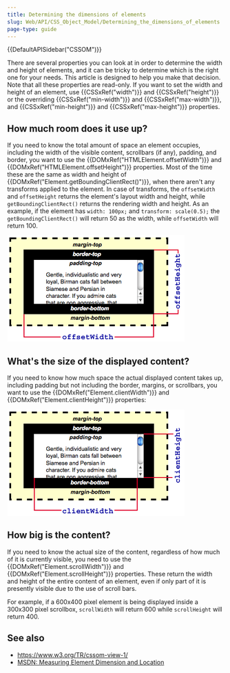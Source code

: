 ```yaml
---
title: Determining the dimensions of elements
slug: Web/API/CSS_Object_Model/Determining_the_dimensions_of_elements
page-type: guide
---
```


{{DefaultAPISidebar("CSSOM")}}

There are several properties you can look at in order to determine the width and height of elements, and it can be tricky to determine which is the right one for your needs. This article is designed to help you make that decision. Note that all these properties are read-only. If you want to set the width and height of an element, use {{CSSxRef("width")}} and {{CSSxRef("height")}} or the overriding {{CSSxRef("min-width")}} and {{CSSxRef("max-width")}}, and {{CSSxRef("min-height")}} and {{CSSxRef("max-height")}} properties.

## How much room does it use up?

If you need to know the total amount of space an element occupies, including the width of the visible content, scrollbars (if any), padding, and border, you want to use the {{DOMxRef("HTMLElement.offsetWidth")}} and {{DOMxRef("HTMLElement.offsetHeight")}} properties. Most of the time these are the same as width and height of {{DOMxRef("Element.getBoundingClientRect()")}}, when there aren't any transforms applied to the element. In case of transforms, the `offsetWidth` and `offsetHeight` returns the element's layout width and height, while `getBoundingClientRect()` returns the rendering width and height. As an example, if the element has `width: 100px;` and `transform: scale(0.5);` the `getBoundingClientRect()` will return 50 as the width, while `offsetWidth` will return 100.

![How the offsetWidth and offsetHeight properties are determined, considering padding, borders, and margin sizes](dimensions-offset.png)

## What's the size of the displayed content?

If you need to know how much space the actual displayed content takes up, including padding but not including the border, margins, or scrollbars, you want to use the {{DOMxRef("Element.clientWidth")}} and {{DOMxRef("Element.clientHeight")}} properties:

![How the clientWidth and clientHeight properties are determined, considering padding, borders, and margin sizes](dimensions-client.png)

## How big is the content?

If you need to know the actual size of the content, regardless of how much of it is currently visible, you need to use the {{DOMxRef("Element.scrollWidth")}} and {{DOMxRef("Element.scrollHeight")}} properties. These return the width and height of the entire content of an element, even if only part of it is presently visible due to the use of scroll bars.

For example, if a 600x400 pixel element is being displayed inside a 300x300 pixel scrollbox, `scrollWidth` will return 600 while `scrollHeight` will return 400.

## See also

- <https://www.w3.org/TR/cssom-view-1/>
- [MSDN: Measuring Element Dimension and Location](<https://docs.microsoft.com/previous-versions/hh781509(v=vs.85)>)
